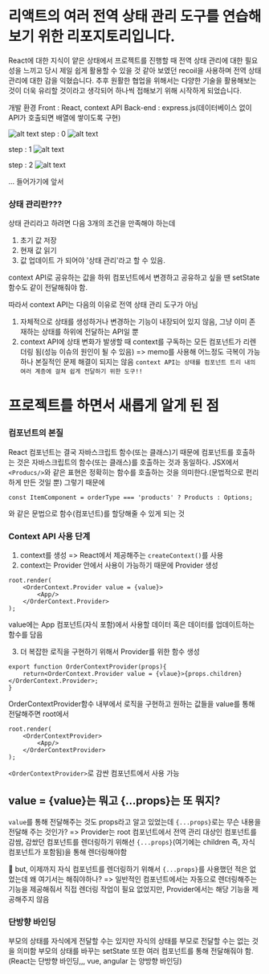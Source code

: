 # 리액트의 여러 전역 상태 관리 도구를 연습해보기 위한 리포지토리입니다.

React에 대한 지식이 얕은 상태에서 프로젝트를 진행할 때 전역 상태 관리에 대한 필요성을 느끼고 당시 제일 쉽게 활용할 수 있을 것 같아 보였던 recoil을 사용하며 전역 상태 관리에 대한 감을 익혔습니다. 추후 원활한 협업을 위해서는 다양한 기술을 활용해보는 것이 더욱 유리할 것이라고 생각되어 하나씩 접해보기 위해 시작하게 되었습니다.

개발 환경
Front : React, context API
Back-end : express.js(데이터베이스 없이 API가 호출되면 배열에 쌓이도록 구현)

![alt text](image-3.png)
step : 0
![alt text](image.png)

step : 1
![alt text](image-1.png)

step : 2
![alt text](image-2.png)

... 들어가기에 앞서

### 상태 관리란???

상태 관리라고 하려면 다음 3개의 조건을 만족해야 하는데

1. 초기 값 저장
2. 현재 값 읽기
3. 값 업데이트
가 되어야 '상태 관리'라고 할 수 있음.

context API로 공유하는 값을 하위 컴포넌트에서 변경하고 공유하고 싶을 땐 setState 함수도 같이 전달해줘야 함.

따라서 context API는 다음의 이유로 전역 상태 관리 도구가 아님

1. 자체적으로 상태를 생성하거나 변경하는 기능이 내장되어 있지 않음, 그냥 이미 존재하는 상태를 하위에 전달하는 API일 뿐
2. context API에 상태 변화가 발생할 때 context를 구독하는 모든 컴포넌트가 리렌더링 됨(성능 이슈의 원인이 될 수 있음)
   => memo를 사용해 어느정도 극복이 가능하나 본질적인 문제 해결이 되지는 않음
   `context API는 상태를 컴포넌트 트리 내의 여러 계층에 걸쳐 쉽게 전달하기 위한 도구!!`

# 프로젝트를 하면서 새롭게 알게 된 점

### 컴포넌트의 본질

React 컴포넌트는 결국 자바스크립트 함수(또는 클래스)기 때문에 컴포넌트를 호출하는 것은 자바스크립트의 함수(또는 클래스)를 호출하는 것과 동일하다.
JSX에서 `<Producs/>`와 같은 표현은 정확히는 함수를 호출하는 것을 의미한다.(문법적으로 편리하게 만든 것일 뿐)
그렇기 때문에

```
const ItemComponent = orderType === 'products' ? Products : Options;
```

와 같은 문법으로 함수(컴포넌트)를 할당해줄 수 있게 되는 것

### Context API 사용 단계

1. context를 생성 => React에서 제공해주는 `createContext()`를 사용
2. context는 Provider 안에서 사용이 가능하기 때문에 Provider 생성

```
root.render(
    <OrderContext.Provider value = {value}>
        <App/>
    </OrderContext.Provider>
);
```

value에는 App 컴포넌트(자식 포함)에서 사용할 데이터 혹은 데이터를 업데이트하는 함수를 담음

3. 더 복잡한 로직을 구현하기 위해서 Provider를 위한 함수 생성

```
export function OrderContextProvider(props){
    return<OrderContext.Provider value = {vlaue}>{props.children}</OrderContext.Provider>;
}
```

OrderContextProvider함수 내부에서 로직을 구현하고 원하는 값들을 value를 통해 전달해주면 root에서

```
root.render(
    <OrderContextProvider>
        <App/>
    </OrderContextProvider>
);
```

`<OrderContextProvider>`로 감싼 컴포넌트에서 사용 가능

## value = {value}는 뭐고 {...props}는 또 뭐지?

`value`를 통해 전달해주는 것도 props라고 알고 있었는데 `{...props}`로는 무슨 내용을 전달해 주는 것인가?
=> Provider는 root 컴포넌트에서 전역 관리 대상인 컴포넌트를 감쌈,
감쌌던 컴포넌트를 렌더링하기 위해선 `{...props}`(여기에는 children 즉, 자식 컴포넌트가 포함됨)을 통해 렌더링해야함

🔴 but, 이제까지 자식 컴포넌트를 렌더링하기 위해서 `{...props}`를 사용했던 적은 없었는데 왜 여기서는 해줘야하나?
=> 일반적인 컴포넌트에서는 자동으로 렌더링해주는 기능을 제공해줘서 직접 렌더링 작업이 필요 없었지만, Provider에서는 해당 기능을 제공해주지 않음

### 단방향 바인딩

부모의 상태를 자식에게 전달할 수는 있지만 자식의 상태를 부모로 전달할 수는 없는 것을 의미함
부모의 상태를 바꾸는 setState 또한 여러 컴포넌트를 통해 전달해줘야 함.
(React는 단방향 바인딩,,, vue, angular 는 양방향 바인딩)
